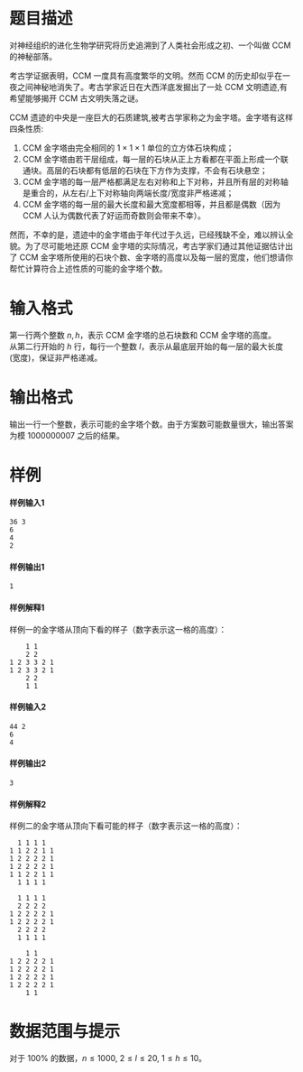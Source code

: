 
# 题目描述

对神经组织的进化生物学研究将历史追溯到了人类社会形成之初、一个叫做 CCM 的神秘部落。

考古学证据表明，CCM 一度具有高度繁华的文明。然而 CCM 的历史却似乎在一夜之间神秘地消失了。考古学家近日在大西洋底发掘出了一处 CCM 文明遗迹,有希望能够揭开 CCM 古文明失落之谜。

CCM 遗迹的中央是一座巨大的石质建筑,被考古学家称之为金字塔。金字塔有这样四条性质:
1. CCM 金字塔由完全相同的 $1 \times 1 \times 1$ 单位的立方体石块构成；
2. CCM 金字塔由若干层组成，每一层的石块从正上方看都在平面上形成一个联通块。高层的石块都有低层的石块在下方作为支撑，不会有石块悬空；
3. CCM 金字塔的每一层严格都满足左右对称和上下对称，并且所有层的对称轴是重合的，从左右/上下对称轴向两端长度/宽度非严格递减；
4. CCM 金字塔的每一层的最大长度和最大宽度都相等，并且都是偶数（因为 CCM 人认为偶数代表了好运而奇数则会带来不幸）。

然而，不幸的是，遗迹中的金字塔由于年代过于久远，已经残缺不全，难以辨认全貌。为了尽可能地还原 CCM 金字塔的实际情况，考古学家们通过其他证据估计出了 CCM 金字塔所使用的石块个数、金字塔的高度以及每一层的宽度，他们想请你帮忙计算符合上述性质的可能的金字塔个数。

# 输入格式

第一行两个整数 $n,h$，表示 CCM 金字塔的总石块数和 CCM 金字塔的高度。  
从第二行开始的 $h$ 行，每行一个整数 $l$，表示从最底层开始的每一层的最大长度(宽度)，保证非严格递减。

# 输出格式

输出一行一个整数，表示可能的金字塔个数。由于方案数可能数量很大，输出答案为模 $1000000007$ 之后的结果。

# 样例

#### 样例输入1
```plain
36 3 
6 
4 
2 
```

#### 样例输出1
```plain
1
```

#### 样例解释1
样例一的金字塔从顶向下看的样子（数字表示这一格的高度）：
```plain
    1 1
    2 2
1 2 3 3 2 1
1 2 3 3 2 1
    2 2
    1 1 
```

#### 样例输入2
```plain
44 2 
6 
4
```

#### 样例输出2
```plain
3
```

#### 样例解释2

样例二的金字塔从顶向下看可能的样子（数字表示这一格的高度）：
```plain
  1 1 1 1
1 1 2 2 1 1
1 2 2 2 2 1
1 2 2 2 2 1
1 1 2 2 1 1
  1 1 1 1
  
  1 1 1 1
  2 2 2 2
1 2 2 2 2 1
1 2 2 2 2 1
  2 2 2 2
  1 1 1 1

    1 1
1 2 2 2 2 1
1 2 2 2 2 1
1 2 2 2 2 1
1 2 2 2 2 1
    1 1
```

# 数据范围与提示

对于 $100\%$ 的数据，$n \leq 1000,\ 2 \leq l \leq 20,\ 1 \leq h \leq 10$。


